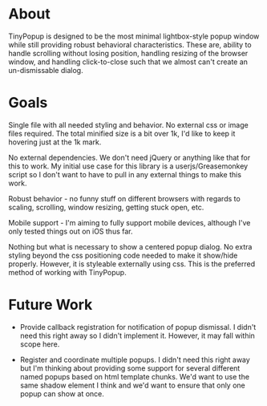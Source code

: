# About

TinyPopup is designed to be the most minimal lightbox-style popup window while still
providing robust behavioral characteristics. These are, ability to handle scrolling
without losing position, handling resizing of the browser window, and handling
click-to-close such that we almost can't create an un-dismissable dialog.

# Goals

Single file with all needed styling and behavior. No external css or image 
files required. The total minified size is a bit over 1k, I'd like to keep
it hovering just at the 1k mark.

No external dependencies. We don't need jQuery or anything like that for 
this to work. My initial use case for this library is a userjs/Greasemonkey
script so I don't want to have to pull in any external things to make
this work.

Robust behavior - no funny stuff on different browsers with regards to 
scaling, scrolling, window resizing, getting stuck open, etc.

Mobile support - I'm aiming to fully support mobile devices, although
I've only tested things out on iOS thus far.

Nothing but what is necessary to show a centered popup dialog. No 
extra styling beyond the css positioning code needed to make it show/hide
properly. However, it is styleable externally using css. This is the 
preferred method of working with TinyPopup.

# Future Work

* Provide callback registration for notification of popup dismissal. 
I didn't need this right away so I didn't implement it. However, it 
may fall within scope here.

* Register and coordinate multiple popups. I didn't need this right away
but I'm thinking about providing some support for several different named
popups based on html template chunks. We'd want to use the same shadow
element I think and we'd want to ensure that only one popup can show
at once.


